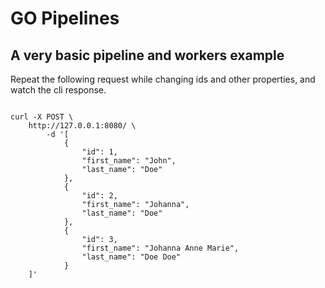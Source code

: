 # GO Pipelines

## A very basic pipeline and workers example

Repeat the following request while changing ids and other properties, and watch the cli response.

```

curl -X POST \
    http://127.0.0.1:8080/ \
        -d '[
            {
                "id": 1,
                "first_name": "John",
                "last_name": "Doe"
            },
            {
                "id": 2,
                "first_name": "Johanna",
                "last_name": "Doe"
            },
            {
                "id": 3,
                "first_name": "Johanna Anne Marie",
                "last_name": "Doe Doe"
            }
    ]'
 ```

